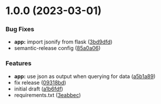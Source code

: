 # 1.0.0 (2023-03-01)


### Bug Fixes

* **app:** import jsonify from flask ([3bd9dfd](https://github.com/james-gonzalez/birthday-app/commit/3bd9dfdc9673e8f94955a7b0a2327131dd8e65eb))
* semantic-release config ([85a0a06](https://github.com/james-gonzalez/birthday-app/commit/85a0a063e851941df0863afe325e9217a71e3844))


### Features

* **app:** use json as output when querying for data ([a5b1a89](https://github.com/james-gonzalez/birthday-app/commit/a5b1a89c8d0a2631f9f7829d131e435553594da6))
* fix release ([09318bd](https://github.com/james-gonzalez/birthday-app/commit/09318bd1debaf631f6dd5f6ecea650b436fc4de5))
* initial draft ([a1b6fdf](https://github.com/james-gonzalez/birthday-app/commit/a1b6fdfcdfc3932bb77d4de3463263fc3eb4fb90))
* requirements.txt ([3eabbec](https://github.com/james-gonzalez/birthday-app/commit/3eabbec727b4d4f0a4ccd7fa05a16d807d892b05))
